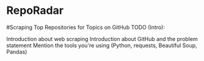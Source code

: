 # RepoRadar
#Scraping Top Repositories for Topics on GitHub
TODO (Intro):

Introduction about web scraping
Introduction about GitHub and the problem statement
Mention the tools you're using (Python, requests, Beautiful Soup, Pandas)
